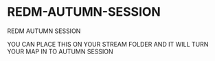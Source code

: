# REDM-AUTUMN-SESSION


REDM AUTUMN SESSION

YOU CAN PLACE THIS ON YOUR STREAM FOLDER AND IT WILL TURN YOUR MAP IN TO AUTUMN SESSION
